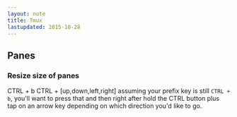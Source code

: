 ```yaml
---
layout: note 
title: Tmux 
lastupdated: 2015-10-28  
---
```


## Panes 

### Resize size of panes

CTRL + b CTRL + [up,down,left,right] assuming your prefix key is still `CTRL + b`, you'll want to press that and then right after hold the CTRL button plus tap on an arrow key depending on which direction you'd like to go. 
